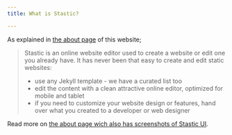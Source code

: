 ```yaml
---
title: What is Stastic?

---
```

As explained in [the about page](/about) of this website;

> Stastic is an online website editor used to create a website or edit one you already have.
> It has never been that easy to create and edit static websites:
> * use any Jekyll template - we have a curated list too
> * edit the content with a clean attractive online editor, optimized for mobile and tablet
> * if you need to customize your website design or features, hand over what you created to a developer or web designer

Read more on [the about page wich also has screenshots of Stastic UI](/about).